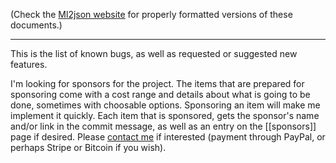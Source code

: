 (Check the [Ml2json website](http://ml2json.christianjaeger.ch/) for
properly formatted versions of these documents.)

---

This is the list of known bugs, as well as requested or suggested new
features.

I'm looking for sponsors for the project. The items that are prepared
for sponsoring come with a cost range and details about what is going
to be done, sometimes with choosable options. Sponsoring an item will
make me implement it quickly. Each item that is sponsored, gets the
sponsor's name and/or link in the commit message, as well as an entry
on the [[sponsors]] page if desired. Please [contact
me](http://christianjaeger.ch/contact.html) if interested (payment
through PayPal, or perhaps Stripe or Bitcoin if you wish).

